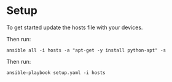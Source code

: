 # Setup

To get started update the hosts file with your devices.

Then run:

```
ansible all -i hosts -a "apt-get -y install python-apt" -s
```

Then run:

```
ansible-playbook setup.yaml -i hosts
```